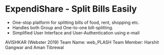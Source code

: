 # ExpendiShare - Split Bills Easily

* One-stop platform for splitting bills of food, rent, shopping etc.
* Handles both Group and One-to-one bill-splitting.
* Simplified User Interface and User-Authentication using e-mail

AVISHKAR (Webster 2019)
Team Name: web_PLASH
Team Member: Harshit Gangwar and Aman Tibrewal
